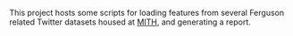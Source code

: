 This project hosts some scripts for loading features from several Ferguson 
related Twitter datasets housed at [MITH], and generating a report.

[MITH]: http://mith.umd.edu
